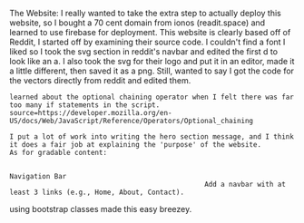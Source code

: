 The Website:
    I really wanted to take the extra step to actually deploy this website, so I bought a 70 cent domain from ionos (readit.space) and learned to use firebase for deployment. 
    This website is clearly based off of Reddit, I started off by examining their source code. I couldn't find a font I liked so I took the svg section in reddit's navbar and edited the first d to look like an a. I also took the svg for their logo and put it in an editor, made it a little different, then saved it as a png. Still, wanted to say I got the code for the vectors directly from reddit and edited them. 

    learned about the optional chaining operator when I felt there was far too many if statements in the script.
    source=https://developer.mozilla.org/en-US/docs/Web/JavaScript/Reference/Operators/Optional_chaining

    I put a lot of work into writing the hero section message, and I think it does a fair job at explaining the 'purpose' of the website. 
    As for gradable content:

                                                                            Navigation Bar
                                                    Add a navbar with at least 3 links (e.g., Home, About, Contact).

using bootstrap classes made this easy breezey. 